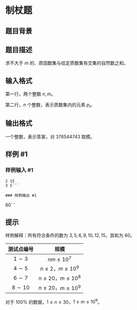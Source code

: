 # 制杖题

## 题目背景



## 题目描述

求不大于 $m$ 的、质因数集与给定质数集有交集的自然数之和。


## 输入格式

第一行，两个整数 $n, m$。

第二行，$n$ 个整数，表示质数集内的元素 $p_i$。


## 输出格式

一个整数，表示答案，对 $376544743$ 取模。


## 样例 #1

### 样例输入 #1
```
2 15
3 5```

### 样例输出 #1

```
60```

## 提示

样例解释：所有符合条件的数为 $3,5,6,9,10,12,15$，其和为 $60$。

| 测试点编号 | 规模 |
|:-:|:-:|
| $1 \sim 3$ | $n m \le {10}^7$ |
| $4 \sim 5$ | $n \le 2$，$m \le {10}^9$ |
| $6 \sim 7$ | $n \le 20$，$m \le {10}^8$ |
| $8 \sim 10$ | $n \le 20$，$m \le {10}^9$ |

对于 $100 \%$ 的数据，$1 \le n \le 30$，$1 \le m \le {10}^9$。
